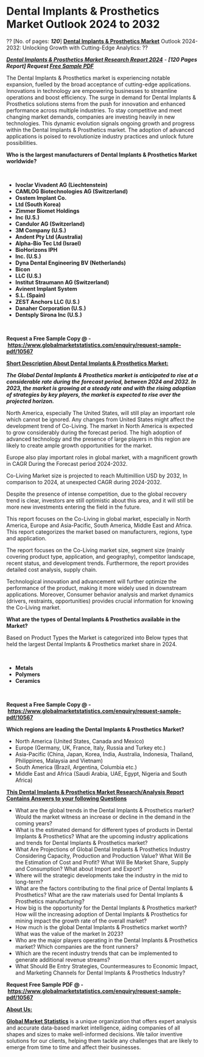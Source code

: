 <h1>Dental Implants &amp; Prosthetics Market Outlook 2024 to 2032</h1>
<p>?? [No. of pages:&nbsp;<strong><em>120</em></strong>]&nbsp;<strong><a href="https://www.globalmarketstatistics.com/market-reports/dental-implants-prosthetics-market-10567">Dental Implants &amp; Prosthetics&nbsp;Market</a></strong>&nbsp;Outlook 2024-2032: Unlocking Growth with Cutting-Edge Analytics: ??</p>
<p><strong><em><a href="https://www.globalmarketstatistics.com/market-reports/dental-implants-prosthetics-market-10567">Dental Implants &amp; Prosthetics Market Research Report 2024</a></em></strong>&nbsp;-&nbsp;<strong><em>[120 Pages Report]&nbsp;Request <a href="https://www.globalmarketstatistics.com/enquiry/request-sample-pdf/10567">Free Sample PDF</a></em></strong></p>
<p>The Dental Implants &amp; Prosthetics market is experiencing notable expansion, fuelled by the broad acceptance of cutting-edge applications. Innovations in technology are empowering businesses to streamline operations and boost efficiency. The surge in demand for Dental Implants &amp; Prosthetics solutions stems from the push for innovation and enhanced performance across multiple industries. To stay competitive and meet changing market demands, companies are investing heavily in new technologies. This dynamic evolution signals ongoing growth and progress within the Dental Implants &amp; Prosthetics market. The adoption of advanced applications is poised to revolutionize industry practices and unlock future possibilities.</p>
<p><strong>Who is the largest manufacturers of Dental Implants &amp; Prosthetics Market worldwide?</strong></p>
<p>&nbsp;</p>
<ul>
<li><strong>Ivoclar Vivadent AG (Liechtenstein)</strong></li>
<li><strong>CAMLOG Biotechnologies AG (Switzerland)</strong></li>
<li><strong>Osstem Implant Co.</strong></li>
<li><strong>Ltd (South Korea)</strong></li>
<li><strong>Zimmer Biomet Holdings</strong></li>
<li><strong>Inc (U.S.)</strong></li>
<li><strong>Candulor AG (Switzerland)</strong></li>
<li><strong>3M Company (U.S.)</strong></li>
<li><strong>Andent Pty Ltd (Australia)</strong></li>
<li><strong>Alpha-Bio Tec Ltd (Israel)</strong></li>
<li><strong>BioHorizons IPH</strong></li>
<li><strong>Inc. (U.S.)</strong></li>
<li><strong>Dyna Dental Engineering BV (Netherlands)</strong></li>
<li><strong>Bicon</strong></li>
<li><strong>LLC (U.S.)</strong></li>
<li><strong>Institut Straumann AG (Switzerland)</strong></li>
<li><strong>Avinent Implant System</strong></li>
<li><strong>S.L. (Spain)</strong></li>
<li><strong>ZEST Anchors LLC (U.S.)</strong></li>
<li><strong>Danaher Corporation (U.S.)</strong></li>
<li><strong>Dentsply Sirona Inc (U.S.)</strong></li>
</ul>
<p>&nbsp;</p>
<p><strong>Request a Free Sample Copy @ -&nbsp;<a href="https://www.globalmarketstatistics.com/enquiry/request-sample-pdf/10567">https://www.globalmarketstatistics.com/enquiry/request-sample-pdf/10567</a></strong></p>
<p><strong><u>Short Description About Dental Implants &amp; Prosthetics Market:</u></strong></p>
<p><strong><em>The Global Dental Implants &amp; Prosthetics market is anticipated to rise at a considerable rate during the forecast period, between 2024 and 2032. In 2023, the market is growing at a steady rate and with the rising adoption of strategies by key players, the market is expected to rise over the projected horizon.</em></strong></p>
<p>North America, especially The United States, will still play an important role which cannot be ignored. Any changes from United States might affect the development trend of Co-Living. The market in North America is expected to grow considerably during the forecast period. The high adoption of advanced technology and the presence of large players in this region are likely to create ample growth opportunities for the market.</p>
<p>Europe also play important roles in global market, with a magnificent growth in CAGR During the Forecast period 2024-2032.</p>
<p>Co-Living Market size is projected to reach Multimillion USD by 2032, In comparison to 2024, at unexpected CAGR during 2024-2032.</p>
<p>Despite the presence of intense competition, due to the global recovery trend is clear, investors are still optimistic about this area, and it will still be more new investments entering the field in the future.</p>
<p>This report focuses on the Co-Living in global market, especially in North America, Europe and Asia-Pacific, South America, Middle East and Africa. This report categorizes the market based on manufacturers, regions, type and application.</p>
<p>The report focuses on the Co-Living market size, segment size (mainly covering product type, application, and geography), competitor landscape, recent status, and development trends. Furthermore, the report provides detailed cost analysis, supply chain.</p>
<p>Technological innovation and advancement will further optimize the performance of the product, making it more widely used in downstream applications. Moreover, Consumer behavior analysis and market dynamics (drivers, restraints, opportunities) provides crucial information for knowing the Co-Living market.</p>
<p><strong>What are the types of Dental Implants &amp; Prosthetics available in the Market?</strong></p>
<p>Based on Product Types the Market is categorized into Below types that held the largest Dental Implants &amp; Prosthetics market share in 2024.</p>
<p>&nbsp;</p>
<ul>
<li><strong>Metals</strong></li>
<li><strong>Polymers</strong></li>
<li><strong>Ceramics</strong></li>
</ul>
<p>&nbsp;</p>
<p><strong>Request a Free Sample Copy @ -&nbsp;<a href="https://www.globalmarketstatistics.com/enquiry/request-sample-pdf/10567">https://www.globalmarketstatistics.com/enquiry/request-sample-pdf/10567</a></strong></p>
<p><strong>Which regions are leading the Dental Implants &amp; Prosthetics Market?</strong></p>
<ul>
<li>North America (United States, Canada and Mexico)</li>
<li>Europe (Germany, UK, France, Italy, Russia and Turkey etc.)</li>
<li>Asia-Pacific (China, Japan, Korea, India, Australia, Indonesia, Thailand, Philippines, Malaysia and Vietnam)</li>
<li>South America (Brazil, Argentina, Columbia etc.)</li>
<li>Middle East and Africa (Saudi Arabia, UAE, Egypt, Nigeria and South Africa)</li>
</ul>
<p><strong><u>This Dental Implants &amp; Prosthetics Market Research/Analysis Report Contains Answers to your following Questions</u></strong></p>
<ul>
<li>What are the global trends in the Dental Implants &amp; Prosthetics market? Would the market witness an increase or decline in the demand in the coming years?</li>
<li>What is the estimated demand for different types of products in Dental Implants &amp; Prosthetics? What are the upcoming industry applications and trends for Dental Implants &amp; Prosthetics market?</li>
<li>What Are Projections of Global Dental Implants &amp; Prosthetics Industry Considering Capacity, Production and Production Value? What Will Be the Estimation of Cost and Profit? What Will Be Market Share, Supply and Consumption? What about Import and Export?</li>
<li>Where will the strategic developments take the industry in the mid to long-term?</li>
<li>What are the factors contributing to the final price of Dental Implants &amp; Prosthetics? What are the raw materials used for Dental Implants &amp; Prosthetics manufacturing?</li>
<li>How big is the opportunity for the Dental Implants &amp; Prosthetics market? How will the increasing adoption of Dental Implants &amp; Prosthetics for mining impact the growth rate of the overall market?</li>
<li>How much is the global Dental Implants &amp; Prosthetics market worth? What was the value of the market In 2023?</li>
<li>Who are the major players operating in the Dental Implants &amp; Prosthetics market? Which companies are the front runners?</li>
<li>Which are the recent industry trends that can be implemented to generate additional revenue streams?</li>
<li>What Should Be Entry Strategies, Countermeasures to Economic Impact, and Marketing Channels for Dental Implants &amp; Prosthetics Industry?</li>
</ul>
<p><strong>Request Free Sample PDF @ -&nbsp;<a href="https://www.globalmarketstatistics.com/enquiry/request-sample-pdf/10567">https://www.globalmarketstatistics.com/enquiry/request-sample-pdf/10567</a></strong></p>
<p><strong><u>About Us:</u></strong></p>
<p><strong><a href="https://www.globalmarketstatistics.com/">Global Market Statistics</a></strong>&nbsp;is a unique organization that offers expert analysis and accurate data-based market intelligence, aiding companies of all shapes and sizes to make well-informed decisions. We tailor inventive solutions for our clients, helping them tackle any challenges that are likely to emerge from time to time and affect their businesses.</p>